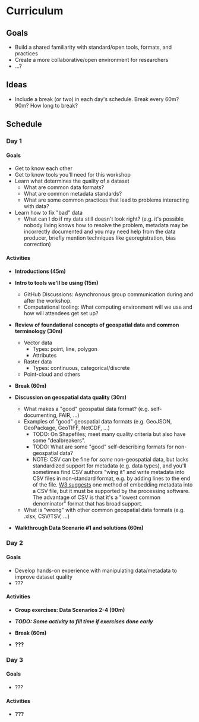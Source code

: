 # Curriculum

## Goals

* Build a shared familiarity with standard/open tools, formats, and practices
* Create a more collaborative/open environment for researchers
* ...?


## Ideas

* Include a break (or two) in each day's schedule. Break every 60m? 90m? How long to
  break?


## Schedule

### Day 1

#### Goals

* Get to know each other
* Get to know tools you'll need for this workshop
* Learn what determines the quality of a dataset
    * What are common data formats?
    * What are common metadata standards?
    * What are some common practices that lead to problems interacting with data?
* Learn how to fix "bad" data
    * What can I do if my data still doesn't look right? (e.g. it's possible nobody living
    knows how to resolve the problem, metadata may be incorrectly documented and you may
    need help from the data producer, briefly mention techniques like georegistration,
    bias correction)


#### Activities

* **Introductions (45m)**

* **Intro to tools we'll be using (15m)**
    * GitHub Discussions: Asynchronous group communication during and after the workshop.
    * Computational tooling: What computing environment will we use and how will attendees
    get set up?

* **Review of foundational concepts of geospatial data and common terminology (30m)**
    * Vector data
        * Types: point, line, polygon
        * Attributes
    * Raster data
        * Types: continuous, categorical/discrete
    * Point-cloud and others

* **Break (60m)**

* **Discussion on geospatial data quality (30m)**
    * What makes a "good" geospatial data format? (e.g. self-documenting, FAIR, ...)
    * Examples of "good" geospatial data formats (e.g. GeoJSON, GeoPackage, GeoTIFF,
    NetCDF, ...)
        * TODO: On Shapefiles; meet many quality criteria but also have some "dealbreakers".
        * TODO: What are some "good" self-describing formats for non-geospatial data?
        * NOTE: CSV can be fine for _some_ non-geospatial data, but lacks standardized
      support for metadata (e.g. data types), and you'll sometimes find CSV authors
      "wing it" and write metadata into CSV files in non-standard format, e.g. by adding
      lines to the end of the file. [W3
      suggests](https://www.w3.org/TR/tabular-data-model/#embedded-metadata) one method
      of embedding metadata into a CSV file, but it must be supported by the processing
      software. The advantage of CSV is that it's a "lowest common denominator" format
      that has broad support.
    * What is "wrong" with other common geospatial data formats (e.g. .xlsx, CSV/TSV, ...)

* **Walkthrough Data Scenario #1 and solutions (60m)**


### Day 2

#### Goals

* Develop hands-on experience with manipulating data/metadata to improve dataset quality
* ???


#### Activities

* **Group exercises: Data Scenarios 2-4 (90m)**

* **_TODO: Some activity to fill time if exercises done early_**

* **Break (60m)**

* **???**


### Day 3

#### Goals

* ???


#### Activities

* **???**
